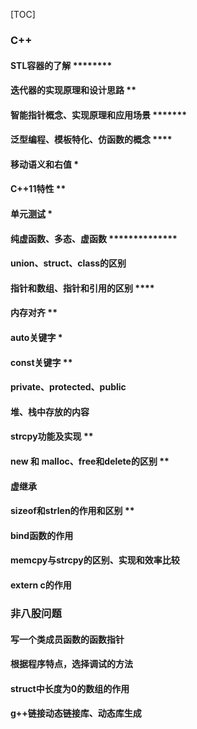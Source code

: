 [TOC]

### C++ 

####  STL容器的了解 ******** 

####  迭代器的实现原理和设计思路 ** 

####  智能指针概念、实现原理和应用场景 ******* 

####  泛型编程、模板特化、仿函数的概念 **** 

####  移动语义和右值 * 

####  C++11特性 ** 

####  单元[测试]() * 

####  纯虚函数、多态、虚函数 ************** 

####  union、struct、class的区别 

####  指针和数组、指针和引用的区别 **** 

####  内存对齐 ** 

####  auto关键字 * 

####  const关键字 ** 

####  private、protected、public 

####  堆、栈中存放的内容 

####  strcpy功能及实现 ** 

####  new 和 malloc、free和delete的区别 ** 

####  虚继承 

####  sizeof和strlen的作用和区别 ** 

####  bind函数的作用 

####  memcpy与strcpy的区别、实现和效率比较 

####  extern c的作用 

### 非八股问题     

####  写一个类成员函数的函数指针 

####  根据程序特点，选择调试的方法 

####  struct中长度为0的数组的作用 

####  g++链接动态链接库、动态库生成